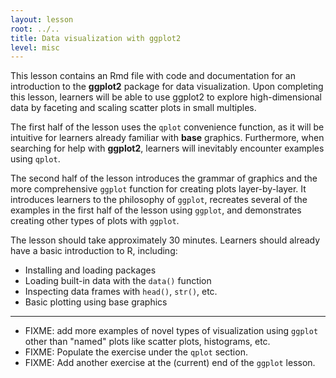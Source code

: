```yaml
---
layout: lesson
root: ../..
title: Data visualization with ggplot2
level: misc
---
```


This lesson contains an Rmd file with code and documentation for an introduction to the **ggplot2** package for data visualization. Upon completing this lesson, learners will be able to use ggplot2 to explore high-dimensional data by faceting and scaling scatter plots in small multiples.

The first half of the lesson uses the `qplot` convenience function, as it will be intuitive for learners already familiar with **base** graphics. Furthermore, when searching for help with **ggplot2**, learners will inevitably encounter examples using `qplot`.

The second half of the lesson introduces the grammar of graphics and the more comprehensive `ggplot` function for creating plots layer-by-layer. It introduces learners to the philosophy of `ggplot`, recreates several of the examples in the first half of the lesson using `ggplot`, and demonstrates creating other types of plots with `ggplot`.

The lesson should take approximately 30 minutes. Learners should already have a basic introduction to R, including:

* Installing and loading packages
* Loading built-in data with the `data()` function
* Inspecting data frames with `head()`, `str()`, etc.
* Basic plotting using base graphics

---

* FIXME: add more examples of novel types of visualization using `ggplot` other than "named" plots like scatter plots, histograms, etc.
* FIXME: Populate the exercise under the `qplot` section.
* FIXME: Add another exercise at the (current) end of the `ggplot` lesson.
